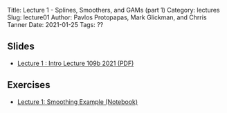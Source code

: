 Title: Lecture 1 - Splines, Smoothers, and GAMs (part 1)
Category: lectures
Slug: lecture01
Author: Pavlos Protopapas, Mark Glickman, and Chrris Tanner
Date: 2021-01-25
Tags: ??

## Slides
- [Lecture 1 : Intro Lecture 109b 2021 (PDF)]({attach}presentation/intro-lecture_109b_2021.pdf)

## Exercises
- [Lecture 1: Smoothing Example (Notebook)]({filename}notebook/cs109b_smoothing_2021_FINAL.ipynb)